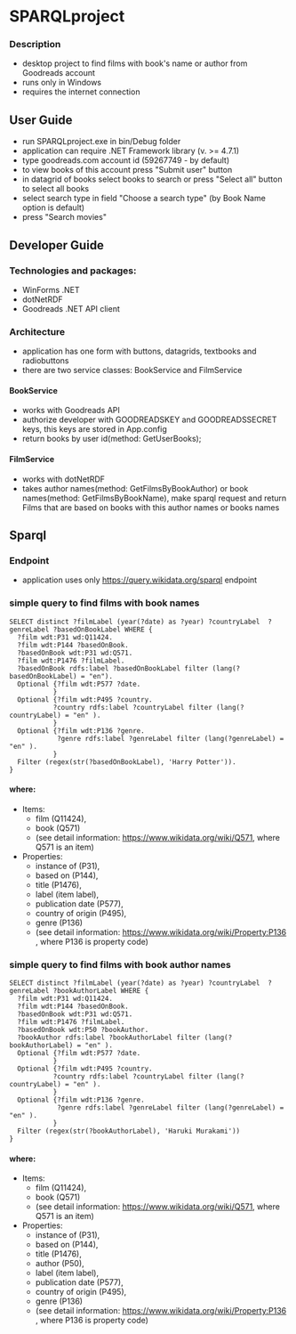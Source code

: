 # SPARQLproject
### Description
 - desktop project to find films with book's name or author from Goodreads account
 - runs only in Windows
 - requires the internet connection
## User Guide
- run SPARQLproject.exe in bin/Debug folder
- application can require .NET Framework library (v. >= 4.7.1)
- type goodreads.com account id (59267749 - by default)
- to view books of this account press "Submit user" button
- in datagrid of books select books to search or press "Select all" button to select all books
- select search type in field "Choose a search type" (by Book Name option is default)
- press "Search movies"

## Developer Guide
### Technologies and packages:
- WinForms .NET
- dotNetRDF
- Goodreads .NET API client

### Architecture
- application has one form with buttons, datagrids, textbooks and radiobuttons
- there are two service classes: BookService and FilmService

#### BookService 
  - works with Goodreads API
  - authorize developer with GOODREADSKEY and GOODREADSSECRET keys, this keys are stored in App.config
  - return books by user id(method: GetUserBooks);

#### FilmService 
  - works with dotNetRDF
  - takes author names(method: GetFilmsByBookAuthor) or book names(method: GetFilmsByBookName), make sparql request and return Films that are based on books with this author names or books names

## Sparql
### Endpoint
- application uses only https://query.wikidata.org/sparql endpoint
### simple query to find films with book names
```
SELECT distinct ?filmLabel (year(?date) as ?year) ?countryLabel  ?genreLabel ?basedOnBookLabel WHERE {
  ?film wdt:P31 wd:Q11424.
  ?film wdt:P144 ?basedOnBook.
  ?basedOnBook wdt:P31 wd:Q571.
  ?film wdt:P1476 ?filmLabel.
  ?basedOnBook rdfs:label ?basedOnBookLabel filter (lang(?basedOnBookLabel) = "en").
  Optional {?film wdt:P577 ?date.
           }
  Optional {?film wdt:P495 ?country.
           ?country rdfs:label ?countryLabel filter (lang(?countryLabel) = "en" ).
           }
  Optional {?film wdt:P136 ?genre.
            ?genre rdfs:label ?genreLabel filter (lang(?genreLabel) = "en" ).
           }
  Filter (regex(str(?basedOnBookLabel), 'Harry Potter')).
}
```
#### where: 
- Items: 
  - film (Q11424), 
  - book (Q571) 
  - (see detail information: https://www.wikidata.org/wiki/Q571, where Q571 is an item)
- Properties: 
  - instance of (P31),
  - based on (P144),
  - title (P1476), 
  - label (item label), 
  - publication date (P577), 
  - country of origin (P495), 
  - genre (P136)  
  - (see detail information: https://www.wikidata.org/wiki/Property:P136 , where P136 is property code)


### simple query to find films with book author names

```
SELECT distinct ?filmLabel (year(?date) as ?year) ?countryLabel  ?genreLabel ?bookAuthorLabel WHERE {
  ?film wdt:P31 wd:Q11424.
  ?film wdt:P144 ?basedOnBook.
  ?basedOnBook wdt:P31 wd:Q571.
  ?film wdt:P1476 ?filmLabel.
  ?basedOnBook wdt:P50 ?bookAuthor.
  ?bookAuthor rdfs:label ?bookAuthorLabel filter (lang(?bookAuthorLabel) = "en" ).
  Optional {?film wdt:P577 ?date.
           }
  Optional {?film wdt:P495 ?country.
           ?country rdfs:label ?countryLabel filter (lang(?countryLabel) = "en" ).
           }
  Optional {?film wdt:P136 ?genre.
            ?genre rdfs:label ?genreLabel filter (lang(?genreLabel) = "en" ).
           }
  Filter (regex(str(?bookAuthorLabel), 'Haruki Murakami'))
}
```
#### where: 
- Items: 
  - film (Q11424), 
  - book (Q571) 
  - (see detail information: https://www.wikidata.org/wiki/Q571, where Q571 is an item)
- Properties: 
  - instance of (P31),
  - based on (P144),
  - title (P1476), 
  - author (P50),
  - label (item label), 
  - publication date (P577), 
  - country of origin (P495), 
  - genre (P136)  
  - (see detail information: https://www.wikidata.org/wiki/Property:P136 , where P136 is property code)





